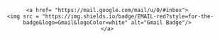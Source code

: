 <div id="badges" align ="center">
  <a href= "https://id.vk.com/account/#/main"
     <img src = "https://img.shields.io/badge/VK-blue?style=for-the-badge&logo=VK&logoColor=while" alt="VK Badge"/>
    </a>

    <a href= "https://mail.google.com/mail/u/0/#inbox">
      <img src = "https://img.shields.io/badge/EMAIL-red?style=for-the-badge&logo=Gmail&logoColor=white" alt="Gmail Badge"/>
    </a>
  </div>

     
  
